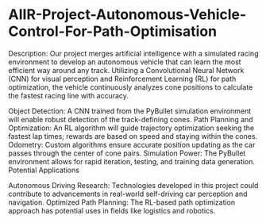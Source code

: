 # AIIR-Project-Autonomous-Vehicle-Control-For-Path-Optimisation 
Description:  Our project merges artificial intelligence with a simulated racing environment to develop an autonomous vehicle that can learn the most efficient way around any track.  Utilizing a Convolutional Neural Network (CNN) for visual perception and Reinforcement Learning (RL) for path optimization, the vehicle continuously analyzes cone positions to calculate the fastest racing line with accuracy.

Object Detection: A CNN trained from the PyBullet simulation environment will enable robust detection of the track-defining cones.
Path Planning and Optimization: An RL algorithm will guide trajectory optimization seeking the fastest lap times; rewards are based on speed and staying within the cones.
Odometry: Custom algorithms ensure accurate position updating as the car passes through the center of cone pairs.
Simulation Power: The PyBullet environment allows for rapid iteration, testing, and training data generation.
Potential Applications

Autonomous Driving Research: Technologies developed in this project could contribute to advancements in real-world self-driving car perception and navigation.
Optimized Path Planning: The RL-based path optimization approach has potential uses in fields like logistics and robotics.
